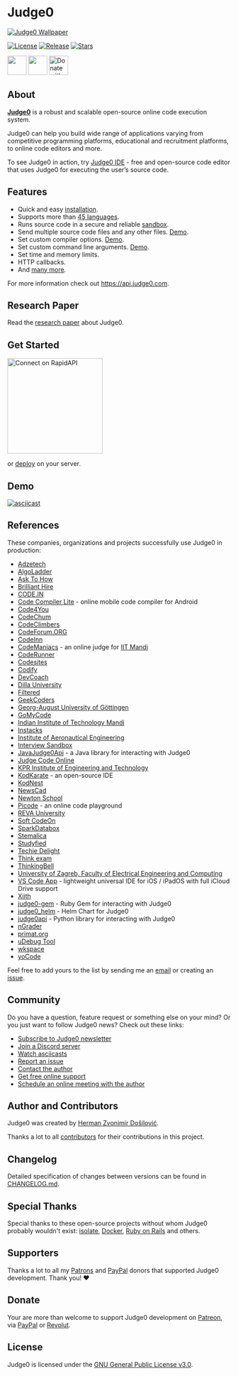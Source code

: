 # Judge0
[![Judge0 Wallpaper](https://github.com/judge0/api/blob/master/.github/wallpaper.png?raw=true)](https://api.judge0.com)

[![License](https://img.shields.io/github/license/judge0/api?color=2185d0&style=flat-square)](https://github.com/judge0/api/blob/master/LICENSE)
[![Release](https://img.shields.io/github/v/release/judge0/api?color=2185d0&style=flat-square)](https://github.com/judge0/api/releases)
[![Stars](https://img.shields.io/github/stars/judge0/api?color=2185d0&style=flat-square)](https://github.com/judge0/api/stargazers)

<a href="https://www.producthunt.com/posts/judge0-ide" target="_blank"><img src="https://api.producthunt.com/widgets/embed-image/v1/featured.svg?post_id=179885&theme=light" alt="" height="43px" /></a>
<a href="https://patreon.com/hermanzdosilovic" target="_blank"><img src="https://c5.patreon.com/external/logo/become_a_patron_button@2x.png" alt="" height="43px" /></a>
<a href="https://paypal.me/hermanzdosilovic" target="_blank"><img src="https://www.paypalobjects.com/en_US/i/btn/btn_donateCC_LG.gif" alt="Donate with PayPal" height="43px" /></a>

## About
[**Judge0**](https://api.judge0.com) is a robust and scalable open-source online code execution system.

Judge0 can help you build wide range of applications varying from competitive programming platforms, educational and recruitment platforms, to online code editors and more.

To see Judge0 in action, try [Judge0 IDE](https://ide.judge0.com) - free and open-source code editor that uses Judge0 for executing the user’s source code.

## Features
- Quick and easy [installation](https://github.com/judge0/api#installation).
- Supports more than [45 languages](https://github.com/judge0/api-base#supported-languages).
- Runs source code in a secure and reliable [sandbox](https://github.com/ioi/isolate).
- Send multiple source code files and any other files. [Demo](https://asciinema.org/a/318548).
- Set custom compiler options. [Demo](https://ide.judge0.com/?PfcV).
- Set custom command line arguments. [Demo](https://ide.judge0.com/?E68R).
- Set time and memory limits.
- HTTP callbacks.
- And [many more](https://api.judge0.com/#submissions-submission).

For more information check out  https://api.judge0.com.

## Research Paper
Read the [research paper](https://ieeexplore.ieee.org/) about Judge0.

## Get Started
<a href="https://rapidapi.com/hermanzdosilovic/api/judge0" target="_blank"><img src="https://storage.googleapis.com/code-snippets/connect-on-rapidapi-light.png" width="215px" alt="Connect on RapidAPI"></a>
<span style="margin-left: 20px"></span>

or [deploy](https://github.com/judge0/api/blob/master/CHANGELOG.md#deployment-procedure) on your server.

## Demo
[![asciicast](https://asciinema.org/a/318465.svg)](https://asciinema.org/a/318465)

## References
These companies, organizations and projects successfully use Judge0 in production:
- [Adzetech](https://adzetech.com)
- [AlgoLadder](http://algoladder.com)
- [Ask To How](https://www.asktohow.com)
- [Brilliant Hire](https://www.brillianthire.io)
- [CODE.IN](https://code.in)
- [Code Compiler Lite](https://play.google.com/store/apps/details?id=com.codefox.code_compiler_lite) - online mobile code compiler for Android
- [Code4You](https://code4you.org)
- [CodeChum](https://www.codechum.com)
- [CodeClimbers](https://github.com/appsicle/CodeClimbers)
- [CodeForum.ORG](https://codeforum.org)
- [CodeInn](https://codeinn.org)
- [CodeManiacs](https://github.com/KamandPrompt/CodeManiacs) - an online judge for [IIT Mandi](http://www.iitmandi.ac.in)
- [CodeRunner](https://github.com/codeclassroom/CodeRunner)
- [Codesites](http://codesites.in)
- [Codify](https://codify.herokuapp.com)
- [DevCoach](https://www.dev-coach.com)
- [Dilla University](http://www.duvlab.website)
- [Filtered](https://www.filtered.ai)
- [GeekCoders](http://www.geekcoders.co.in)
- [Georg-August University of Göttingen](https://www.uni-goettingen.de)
- [GoMyCode](https://gomycode.co)
- [Indian Institute of Technology Mandi](http://www.iitmandi.ac.in)
- [Instacks](https://instacks.in)
- [Institute of Aeronautical Engineering](https://www.iare.ac.in)
- [Interview Sandbox](https://interviewsandbox.com)
- [JavaJudge0Api](https://github.com/bloodnighttw/JavaJudge0Api) - a Java library for interacting with Judge0
- [Judge Code Online](http://en.chamcode.net)
- [KPR Institute of Engineering and Technology](https://www.kpriet.ac.in)
- [KodKarate](http://www.kodkarate.in) - an open-source IDE
- [KodNest](https://www.kodnest.com)
- [NewsCad](http://newscad.com)
- [Newton School](https://www.newtonschool.co)
- [Picode](https://picode.now.sh) - an online code playground
- [REVA University](https://reva.edu.in)
- [Soft CodeOn](https://softcodeon.com)
- [SparkDatabox](https://sparkdatabox.com)
- [Stemalica](https://stemalica.com)
- [Studyfied](https://studyfied.com)
- [Techie Delight](https://techiedelight.com)
- [Think exam](https://www.thinkexam.com)
- [ThinkingBell](https://www.thinkingbell.com)
- [University of Zagreb, Faculty of Electrical Engineering and Computing](https://www.fer.unizg.hr/en)
- [VS Code App](https://apps.apple.com/US/app/id1512938504) - lightweight universal IDE for iOS / iPadOS with full iCloud Drive support
- [Xiith](https://xiith.com)
- [judge0-gem](https://github.com/TopRoupi/judge0-gem) - Ruby Gem for interacting with Judge0
- [judge0_helm](https://github.com/saikatharryc/judge0_helm) - Helm Chart for Judge0
- [judge0api](https://github.com/vCra/judge0api) - Python library for interacting with Judge0
- [nGrader](https://ngrader.herokuapp.com)
- [primat.org](http://primat.org)
- [uDebug Tool](https://www.udebugtool.com)
- [wkspace](http://wkspace.herokuapp.com)
- [yoCode](https://www.yocode.in)

Feel free to add yours to the list by sending me an [email](mailto:hermanz.dosilovic@gmail.com) or creating an [issue](https://github.com/judge0/api/issues/new).

## Community
Do you have a question, feature request or something else on your mind?
Or you just want to follow Judge0 news?
Check out these links:

* [Subscribe to Judge0 newsletter](https://subscribe.judge0.com)
* [Join a Discord server](https://discord.gg/6dvxeA8)
* [Watch asciicasts](https://asciinema.org/~hermanzdosilovic)
* [Report an issue](https://github.com/judge0/api/issues/new)
* [Contact the author](https://github.com/hermanzdosilovic)
* [Get free online support](https://judge0.appointlet.com)
* [Schedule an online meeting with the author](https://judge0.appointlet.com)

## Author and Contributors
Judge0 was created by [Herman Zvonimir Došilović](https://github.com/hermanzdosilovic).

Thanks a lot to all [contributors](https://github.com/judge0/api/graphs/contributors) for their contributions in this project.

## Changelog
Detailed specification of changes between versions can be found in [CHANGELOG.md](https://github.com/judge0/api/blob/master/CHANGELOG.md).

## Special Thanks
Special thanks to these open-source projects without whom Judge0 probably wouldn't exist: [isolate](https://github.com/ioi/isolate), [Docker](https://github.com/docker), [Ruby on Rails](https://github.com/rails/rails) and others.

## Supporters
Thanks a lot to all my [Patrons](https://www.patreon.com/hermanzdosilovic) and [PayPal](https://paypal.me/hermanzdosilovic) donors that supported Judge0 development. Thank you! ♥

## Donate
Your are more than welcome to support Judge0 development on [Patreon](https://www.patreon.com/hermanzdosilovic), via [PayPal](https://paypal.me/hermanzdosilovic) or [Revolut](https://pay.revolut.com/profile/hermancy5).

## License
Judge0 is licensed under the [GNU General Public License v3.0](https://github.com/judge0/api/blob/master/LICENSE).
